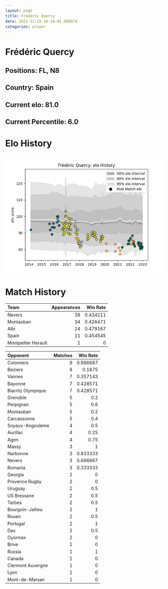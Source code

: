 ```yaml
---  
layout: page  
title: Frédéric Quercy  
date: 2022-12-18 16:24:01.666974  
categories: player  
---
```

# Frédéric Quercy

## Positions: FL, N8

## Country: Spain

## Current elo: 81.0

## Current Percentile: 6.0

# Elo History


![elo history](history_FrédéricQuercy.png)
# Match History


| Team                |   Appearances |   Win Rate |
|:--------------------|--------------:|-----------:|
| Nevers              |            38 |   0.434211 |
| Montauban           |            34 |   0.426471 |
| Albi                |            24 |   0.479167 |
| Spain               |            11 |   0.454545 |
| Montpellier Herault |             1 |   0        |

| Opponent           |   Matches |   Win Rate |
|:-------------------|----------:|-----------:|
| Colomiers          |         9 |   0.666667 |
| Beziers            |         8 |   0.1875   |
| Vannes             |         7 |   0.357143 |
| Bayonne            |         7 |   0.428571 |
| Biarritz Olympique |         7 |   0.428571 |
| Grenoble           |         5 |   0.2      |
| Perpignan          |         5 |   0.6      |
| Montauban          |         5 |   0.2      |
| Carcassonne        |         5 |   0.4      |
| Soyaux-Angouleme   |         4 |   0.5      |
| Aurillac           |         4 |   0.25     |
| Agen               |         4 |   0.75     |
| Massy              |         3 |   1        |
| Narbonne           |         3 |   0.833333 |
| Nevers             |         3 |   0.666667 |
| Romania            |         3 |   0.333333 |
| Georgia            |         2 |   0        |
| Provence Rugby     |         2 |   0        |
| Uruguay            |         2 |   0.5      |
| US Bressane        |         2 |   0.5      |
| Tarbes             |         2 |   0.5      |
| Bourgoin-Jallieu   |         2 |   1        |
| Rouen              |         2 |   0.5      |
| Portugal           |         2 |   1        |
| Dax                |         2 |   0.5      |
| Oyonnax            |         2 |   0        |
| Brive              |         1 |   0        |
| Russia             |         1 |   1        |
| Canada             |         1 |   0        |
| Clermont Auvergne  |         1 |   0        |
| Lyon               |         1 |   0        |
| Mont-de-Marsan     |         1 |   0        |